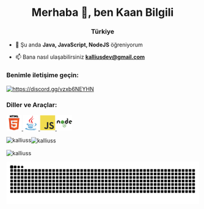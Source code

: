 <h1 align="center">Merhaba 👋, ben Kaan Bilgili</h1>
<h3 align="center">Türkiye</h3>

- 🌱 Şu anda **Java, JavaScript, NodeJS** öğreniyorum

- 📫 Bana nasıl ulaşabilirsiniz **kalliusdev@gmail.com**

<h3 align="left">Benimle iletişime geçin:</h3>
<p align="left">
<a href="https://discord.gg/https://discord.gg/vzxb6NEYHN" target="blank"><img align="center" src="https://raw.githubusercontent.com/rahuldkjain/github-profile-readme-generator/master/src/images/icons/Social/discord.svg" alt="https://discord.gg/vzxb6NEYHN" height="30" width="40" /></a>
</p>

<h3 align="left">Diller ve Araçlar:</h3>
<p align="left"> <a href="https://www.w3.org/html/" target="_blank" rel="noreferrer"> <img src="https://raw.githubusercontent.com/devicons/devicon/master/icons/html5/html5-original-wordmark.svg" alt="html5" width="40" height="40"/> </a> <a href="https://www.java.com" target="_blank" rel="noreferrer"> <img src="https://raw.githubusercontent.com/devicons/devicon/master/icons/java/java-original.svg" alt="java" width="40" height="40"/> </a> <a href="https://developer.mozilla.org/tr-TR/docs/Web/JavaScript" target="_blank" rel="noreferrer"> <img src="https://raw.githubusercontent.com/devicons/devicon/master/icons/javascript/javascript-original.svg" alt="javascript" width="40" height="40"/> </a> <a href="https://nodejs.org" target="_blank" rel="noreferrer"> <img src="https://raw.githubusercontent.com/devicons/devicon/master/icons/nodejs/nodejs-original-wordmark.svg" alt="nodejs" width="40" height="40"/> </a> </p> <p>

<img align="left" src="https://github-readme-stats.vercel.app/api/top-langs?username=kalliuss&show_icons=true&locale=tr&layout=compact" alt="kalliuss" /></p>

<p> <img align="center" src="https://github-readme-stats.vercel.app/api?username=kalliuss&show_icons=true&locale=tr" alt="kalliuss" /></p>

<p><img align="center" src="https://github-readme-streak-stats.herokuapp.com/?user=kalliuss&" alt="kalliuss" /></p>

<picture>
  <source media="(prefers-color-scheme: dark)" srcset="https://raw.githubusercontent.com/kalliuss/kalliuss/output/github-contribution-grid-snake-dark.svg">
  <source media="(prefers-color-scheme: light)" srcset="https://raw.githubusercontent.com/kalliuss/kalliuss/output/github-contribution-grid-snake.svg">
  <img alt="github contribution grid snake animation" src="https://raw.githubusercontent.com/kalliuss/kalliuss/output/github-contribution-grid-snake.svg">
</picture>
